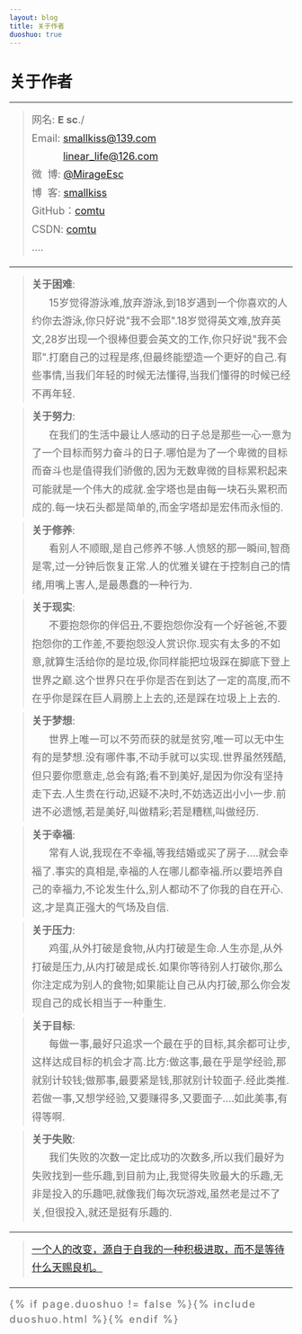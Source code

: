 ```yaml
---
layout: blog
title: 关于作者
duoshuo: true
---
```


<style>
p {
    color: #6D6D6D;
    font-size: 18px;
    line-height: 1.5;
    letter-spacing: 2px;
    margin-top: -10px;
}
hr {
	margin-top: 0;
	margin-bottom: 25px;
}
blockquote p {
    line-height: 1.8;
    letter-spacing: 0px;
}
</style>


# 关于作者

<hr id="line"/>



> 网名: __E sc__./   
> Email: <a href="mailto:smallkiss@139.com">smallkiss@139.com</a><br />
&nbsp;&nbsp;&nbsp;&nbsp;&nbsp;&nbsp;&nbsp;&nbsp;&nbsp;&nbsp;&nbsp;<a href="mailto:linear_life@126.com">linear_life@126.com</a>  
> 微&nbsp;&nbsp;博: <a href="http://weibo.com/2716127547/profile?rightmod=1&wvr=6&mod=personinfo">@MirageEsc</a>  
> 博&nbsp;&nbsp;客: <a href="http://smallkiss.github.io/">smallkiss</a>  
> GitHub：[comtu](https://github.com/smallkiss)  
> CSDN: [comtu](http://my.csdn.net/small_kiss)  
> ....

---

> **关于困难**: <br />&nbsp;&nbsp;&nbsp;&nbsp;&nbsp;&nbsp;15岁觉得游泳难,放弃游泳,到18岁遇到一个你喜欢的人约你去游泳,你只好说"我不会耶".18岁觉得英文难,放弃英文,28岁出现一个很棒但要会英文的工作,你只好说"我不会耶".打磨自己的过程是疼,但最终能塑造一个更好的自己.有些事情,当我们年轻的时候无法懂得,当我们懂得的时候已经不再年轻.

> **关于努力**: <br />&nbsp;&nbsp;&nbsp;&nbsp;&nbsp;&nbsp;在我们的生活中最让人感动的日子总是那些一心一意为了一个目标而努力奋斗的日子.哪怕是为了一个卑微的目标而奋斗也是值得我们骄傲的,因为无数卑微的目标累积起来可能就是一个伟大的成就.金字塔也是由每一块石头累积而成的.每一块石头都是简单的,而金字塔却是宏伟而永恒的.

> **关于修养**: <br />&nbsp;&nbsp;&nbsp;&nbsp;&nbsp;&nbsp;看别人不顺眼,是自己修养不够.人愤怒的那一瞬间,智商是零,过一分钟后恢复正常.人的优雅关键在于控制自己的情绪,用嘴上害人,是最愚蠢的一种行为.

> **关于现实**: <br />&nbsp;&nbsp;&nbsp;&nbsp;&nbsp;&nbsp;不要抱怨你的伴侣丑,不要抱怨你没有一个好爸爸,不要抱怨你的工作差,不要抱怨没人赏识你.现实有太多的不如意,就算生活给你的是垃圾,你同样能把垃圾踩在脚底下登上世界之巅.这个世界只在乎你是否在到达了一定的高度,而不在乎你是踩在巨人肩膀上上去的,还是踩在垃圾上上去的.

> **关于梦想**: <br />&nbsp;&nbsp;&nbsp;&nbsp;&nbsp;&nbsp;世界上唯一可以不劳而获的就是贫穷,唯一可以无中生有的是梦想.没有哪件事,不动手就可以实现.世界虽然残酷,但只要你愿意走,总会有路;看不到美好,是因为你没有坚持走下去.人生贵在行动,迟疑不决时,不妨选迈出小小一步.前进不必遗憾,若是美好,叫做精彩;若是糟糕,叫做经历.

> **关于幸福**: <br />&nbsp;&nbsp;&nbsp;&nbsp;&nbsp;&nbsp;常有人说,我现在不幸福,等我结婚或买了房子....就会幸福了.事实的真相是,幸福的人在哪儿都幸福.所以要培养自己的幸福力,不论发生什么,别人都动不了你我的自在开心.这,才是真正强大的气场及自信.

> **关于压力**: <br />&nbsp;&nbsp;&nbsp;&nbsp;&nbsp;&nbsp;鸡蛋,从外打破是食物,从内打破是生命.人生亦是,从外打破是压力,从内打破是成长.如果你等待别人打破你,那么你注定成为别人的食物;如果能让自己从内打破,那么你会发现自己的成长相当于一种重生.

> **关于目标**: <br />&nbsp;&nbsp;&nbsp;&nbsp;&nbsp;&nbsp;每做一事,最好只追求一个最在乎的目标,其余都可让步,这样达成目标的机会才高.比方:做这事,最在乎是学经验,那就别计较钱;做那事,最要紧是钱,那就别计较面子.经此类推.若做一事,又想学经验,又要赚得多,又要面子....如此美事,有得等啊.

> **关于失败**: <br />&nbsp;&nbsp;&nbsp;&nbsp;&nbsp;&nbsp;我们失败的次数一定比成功的次数多,所以我们最好为失败找到一些乐趣,到目前为止,我觉得失败最大的乐趣,无非是投入的乐趣吧,就像我们每次玩游戏,虽然老是过不了关,但很投入,就还是挺有乐趣的.

---

> [一个人的改变，源自于自我的一种积极进取，而不是等待什么天赐良机。](/)

---

{% if page.duoshuo != false %}{% include duoshuo.html %}{% endif %}